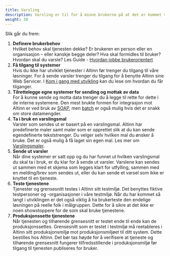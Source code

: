 ```yaml
---
title: Varsling
description: Varsling er til for å minne brukerne på at det er kommet viktige ting de må se eller handle på. Når du som avsender skal varsle, tilrettelegger du dine systemer for å sende ut varsler og benytter en varslingsmal.
weight: 30
---
```


Slik går du frem:

1. **Definere brukerbehov**<br>Hvilket behov skal tjenesten dekke? Er brukeren en person eller en organisasjon – eller kanskje begge deler? Hva skal formidles til bruker? Hvordan skal du varsle? Les Guide - [Hvordan jobbe brukerorientert](https://www.altinndigital.no/kom-i-gang/guide-kom-i-gang-med-altinn/hvordan-jobbe-brukerorientert/)
2. **Få tilgang til systemer**<br>Hvis du ikke har utviklet tjenester i Altinn før trenger du tilgang til våre løsninger. For å sende varsler trenger du tilgang for å benytte Altinn sine Web Servicer. I [Kom i gang med utvikling](/docs/kom-i-gang-med-utvikling/) kan du lese om hvordan du får tilganger.
3. **Tilrettelegge egne systemer for sending og mottak av data**<br>For å kunne sende og motta data trenger du å legge til rette for dette i de interne systemene. Den mest brukte formen for integrasjon mot Altinn er ved bruk av [SOAP](/docs/api/tjenesteeiere/soap/), men [batch](/docs/api/tjenesteeiere/batch/) er også mulig hvis det er snakk om store datamengder.
4. **Ta i bruk en varslingsmal**<br>Varsler som sendes ut er basert på en varslingsmal. Altinn har predefinerte maler samt maler som er opprettet slik at du kan sende egendefinerte tekststrenger. Du velger selv hvilken mal du ønsker å bruke. Det er også mulig å få laget sin egen mal. Les mer om [Varslingsmaler](https://altinn.github.io/docs/api/tjenesteeiere/#varselsmaler).  
5. **Sende ut varsler**<br>Når dine systemer er satt opp og du har funnet ut hvilken varslingsmal du skal ta i bruk, er du klar for å sende ut varsler. Varslene kan sendes ut sammen med et skjema som legges klart for utfylling, sammen med en melding/brev som sendes ut, eller du kan sende et varsel som ikke er knyttet til en tjeneste.
6. **Teste tjenestene**<br>Tjenester og grensesnitt testes i Altinn sitt testmiljø. Det benyttes fiktive testpersoner og -organisasjoner i våre testmiljø. Når du har kommet så langt i utviklingen er det også viktig å ha brukerteste den endelige løsningen på reelle folk i målgruppen. Dette for å sikre at det ikke er noen showstoppere for de som skal bruke tjenestene.
7. **Produksjonssette tjenestene**<br>Når tjenesten og tilhørende grensesnitt er testet ende til ende kan de produksjonssettes. Grensesnitt som er testet i testmiljø må reetableres i Altinn sitt produksjonsmiljø mot produksjonsmiljøet til ditt system. Dette bestilles hos Altinn. Det bør tas høyde for å verifisere at tjeneste og tilhørende grensesnitt fungerer tilfredsstillende i produksjonsmiljø før tilgang til tjenesten publiseres for bruker.